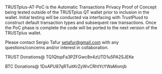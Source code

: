 TRUSTplus-AT-PoC is the Automatic Transactions Privacy Proof of Concept being tested outside of the TRUSTplus QT wallet prior to inclusion in the wallet.
Initial testing will be conducted via interfacing with TrustPlusd to construct default transaction types and subsequent raw transactions. 
Once the PoC phase is complete the code will be ported to the next version of the TRUSTplus wallet. 

Please contact Sergio Tafur <setafur@gmail.com> with any questions/concerns and/or interest in collaboration.

TRUST Donations@ TQ1QtspFa3PZFGwc8n4zUTD1u5PA2SJEKe

BTC Donations@ 1DxAPU87qRTuitKrZyWvCRhtYcYWaMomjb
